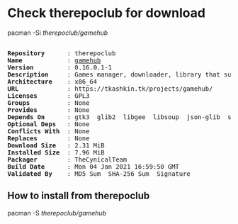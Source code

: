 # Check therepoclub for download

pacman -Si *therepoclub/gamehub*

<div class="highlight"><pre class="highlight"><text>
<b>Repository</b>      : therepoclub
<b>Name</b>            : <a href="../../x86_64/gamehub-0.16.0.1-1-x86_64.pkg.tar.zst">gamehub</a>
<b>Version</b>         : 0.16.0.1-1
<b>Description</b>     : Games manager, downloader, library that supports GOG, Steam and Humble Bundle
<b>Architecture</b>    : x86_64
<b>URL</b>             : https://tkashkin.tk/projects/gamehub/
<b>Licenses</b>        : GPL3
<b>Groups</b>          : None
<b>Provides</b>        : None
<b>Depends On</b>      : gtk3  glib2  libgee  libsoup  json-glib  sqlite  webkit2gtk  libmanette  libxtst
<b>Optional Deps</b>   : None
<b>Conflicts With</b>  : None
<b>Replaces</b>        : None
<b>Download Size</b>   : 2.31 MiB
<b>Installed Size</b>  : 7.96 MiB
<b>Packager</b>        : TheCynicalTeam <wayne6324@gmail.com>
<b>Build Date</b>      : Mon 04 Jan 2021 16:59:50 GMT
<b>Validated By</b>    : MD5 Sum  SHA-256 Sum  Signature
</text></pre></div>

## How to install from therepoclub

pacman -S *therepoclub/gamehub*

